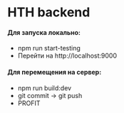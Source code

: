 # HTH backend


#### Для запуска локально:
* npm run start-testing
* Перейти на http://localhost:9000

#### Для перемещения на сервер:
* npm run build:dev
* git commit -> git push
* PROFIT
